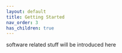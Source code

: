 ```yaml
---
layout: default
title: Getting Started
nav_order: 3
has_children: true
---
```


software related stuff will be introduced here